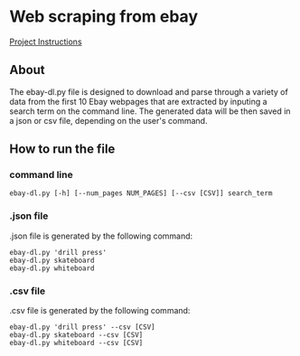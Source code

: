 # Web scraping from ebay 
[Project Instructions](https://github.com/mikeizbicki/cmc-csci040/tree/2021fall/hw_03)

## About
The ebay-dl.py file is designed to download and parse through a variety of data from the first 10 Ebay webpages that are extracted by inputing a search term on the command line. The generated data will be then saved in a json or csv file, depending on the user's command. 



## How to run the file
### command line
```
ebay-dl.py [-h] [--num_pages NUM_PAGES] [--csv [CSV]] search_term
```

### .json file
.json file is generated by the following command:
```
ebay-dl.py 'drill press'
ebay-dl.py skateboard
ebay-dl.py whiteboard
```

### .csv file
.csv file is generated by the following command:
```
ebay-dl.py 'drill press' --csv [CSV]
ebay-dl.py skateboard --csv [CSV]
ebay-dl.py whiteboard --csv [CSV]
```
